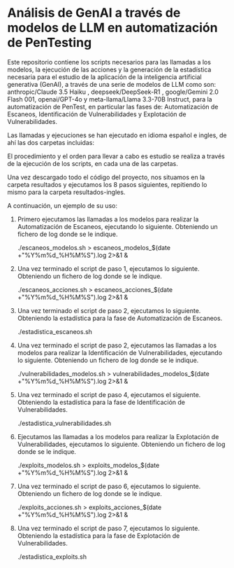 # Análisis de GenAI a través de modelos de LLM en automatización de PenTesting

Este repositorio contiene los scripts necesarios para las llamadas a los modelos, la ejecución de las acciones y la generación de la estadística necesaria para el estudio de la aplicación de  la inteligencia artificial generativa (GenAI), a través de una serie de modelos de LLM como son: anthropic/Claude 3.5 Haiku , deepseek/DeepSeek-R1 , google/Gemini 2.0 Flash 001, openai/GPT-4o y meta-llama/Llama 3.3-70B Instruct, para la automatización de PenTest, en particular las fases de: Automatización de Escaneos, Identificación de Vulnerabilidades y Explotación de Vulnerabilidades.

Las llamadas y ejecuciones se han ejecutado en idioma español e ingles, de ahí las dos carpetas incluidas:

El procedimiento y el orden para llevar a cabo es estudio se realiza a través de la ejecución de los scripts, en  cada una de las carpetas. 

Una vez descargado todo el código del proyecto, nos situamos en la carpeta resultados y ejecutamos los 8 pasos siguientes, repitiendo lo mismo para la carpeta resultados-ingles.

A continuación, un ejemplo de su uso:

1. Primero ejecutamos las llamadas a los modelos para realizar la Automatización de Escaneos, ejecutando lo siguiente. Obteniendo un fichero de log donde se le indique.

    ./escaneos_modelos.sh > escaneos_modelos_$(date +"%Y%m%d_%H%M%S").log 2>&1 &

2. Una vez terminado el script de paso 1, ejecutamos lo siguiente. Obteniendo un fichero de log donde se le indique.

    ./escaneos_acciones.sh > escaneos_acciones_$(date +"%Y%m%d_%H%M%S").log 2>&1 &
   
3. Una vez terminado el script de paso 2, ejecutamos lo siguiente. Obteniendo la estadística para la fase de Automatización de Escaneos.

    ./estadistica_escaneos.sh

4. Una vez terminado el script de paso 2, ejecutamos las llamadas a los modelos para realizar la Identificación de Vulnerabilidades, ejecutando lo siguiente. Obteniendo un fichero de log donde se le indique.

    ./vulnerabilidades_modelos.sh > vulnerabilidades_modelos_$(date +"%Y%m%d_%H%M%S").log 2>&1 &

5. Una vez terminado el script de paso 4, ejecutamos el siguiente. Obteniendo la estadística para la fase de Identificación de Vulnerabilidades.

    ./estadistica_vulnerabilidades.sh

6. Ejecutamos las llamadas a los modelos para realizar la Explotación de Vulnerabilidades, ejecutamos lo siguiente. Obteniendo un fichero de log donde se le indique.

    ./exploits_modelos.sh > exploits_modelos_$(date +"%Y%m%d_%H%M%S").log 2>&1 &

7. Una vez terminado el script de paso 6, ejecutamos lo siguiente. Obteniendo un fichero de log donde se le indique.

    ./exploits_acciones.sh > exploits_acciones_$(date +"%Y%m%d_%H%M%S").log 2>&1 &

8. Una vez terminado el script de paso 7, ejecutamos lo siguiente. Obteniendo la estadística para la fase de Explotación de Vulnerabilidades.

    ./estadistica_exploits.sh
